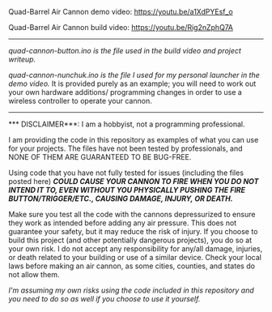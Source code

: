 Quad-Barrel Air Cannon demo video: https://youtu.be/a1XdPYEsf_o

Quad-Barrel Air Cannon build video: https://youtu.be/Rig2nZphQ7A

--------

*quad-cannon-button.ino is the file used in the build video and project writeup.*

*quad-cannon-nunchuk.ino is the file I used for my personal launcher in the demo video.*
It is provided purely as an example; you will need to work out your own hardware additions/
programming changes in order to use a wireless controller to operate your cannon.

--------

*** DISCLAIMER***: I am a hobbyist, not a programming professional.

I am providing the code in this repository as examples of what you can use for your projects.
The files have not been tested by professionals, and NONE OF THEM ARE GUARANTEED TO BE BUG-FREE.

Using code that you have not fully tested for issues (including the files posted here) ***COULD
CAUSE YOUR CANNON TO FIRE WHEN YOU DO NOT INTEND IT TO, EVEN WITHOUT YOU PHYSICALLY PUSHING THE FIRE
BUTTON/TRIGGER/ETC., CAUSING DAMAGE, INJURY, OR DEATH.***

Make sure you test all the code with the cannons depressurized to ensure they work as intended before adding
any air pressure. This does not guarantee your safety, but it may reduce the risk of injury. If you choose to
build this project (and other potentially dangerous projects), you do so at your own risk. I do not accept any
responsibility for any/all damage, injuries, or death related to your building or use of a similar device.
Check your local laws before making an air cannon, as some cities, counties, and states do not allow them.

*I'm assuming my own risks using the code included in this repository and you need to do so as well if you
choose to use it yourself.*
